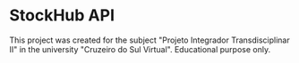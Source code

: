 # StockHub API

This project was created for the subject "Projeto Integrador Transdisciplinar II" in the university "Cruzeiro do Sul Virtual". 
Educational purpose only.